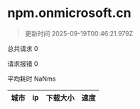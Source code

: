 
  # npm.onmicrosoft.cn

  > 更新时间 2025-09-19T00:46:21.979Z
  
  总共请求 0

  请求报错 0

  平均耗时 NaNms

|城市|ip|下载大小|速度|
|-----|----------|---|---|

  
